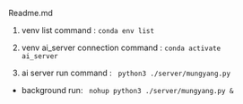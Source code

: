 Readme.md


1. venv list command :
<code>conda env list </code>

2. venv ai_server connection command : 
<code>conda activate ai_server </code>

3. ai server run command :
 <code> python3 ./server/mungyang.py </code>

- background run:  <code> nohup python3 ./server/mungyang.py & </code>
